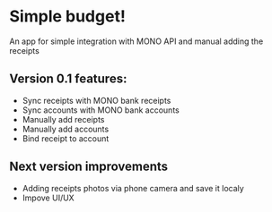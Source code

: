 # Simple budget!
An app for simple integration with MONO API and manual adding the receipts

## Version 0.1 features:
- Sync receipts with MONO bank receipts
- Sync accounts with MONO bank accounts
- Manually add receipts
- Manually add accounts
- Bind receipt to account

## Next version improvements
- Adding receipts photos via phone camera and save it localy
- Impove UI/UX